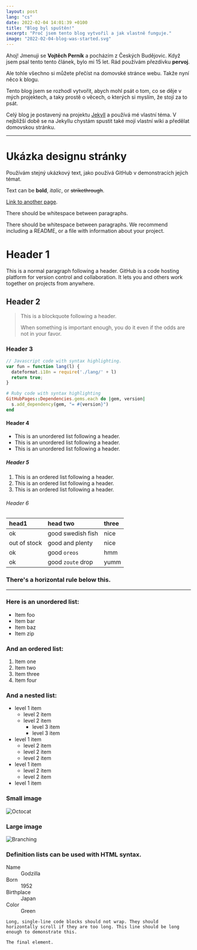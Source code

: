 ```yaml
---
layout: post
lang: "cs"
date: 2022-02-04 14:01:39 +0100
title: "Blog byl spuštěn!"
excerpt: "Proč jsem tento blog vytvořil a jak vlastně funguje."
image: "2022-02-04-blog-was-started.svg"
---
```


Ahoj! Jmenuji se **Vojtěch Perník** a pocházím z Českých Budějovic. Když jsem
psal tento tento článek, bylo mi 15 let. Rád používám přezdívku **pervoj**.

Ale tohle všechno si můžete přečíst na domovské stránce webu. Takže nyní něco
k blogu.

Tento blog jsem se rozhodl vytvořit, abych mohl psát o tom, co se děje v mých
projektech, a taky prostě o věcech, o kterých si myslím, že stojí za to psát.

Celý blog je postavený na projektu [Jekyll](https://jekyllrb.com/) a používá
mé vlastní téma. V nejbližší době se na Jekyllu chystám spustit také mojí
vlastní wiki a předělat domovskou stránku.

---

# Ukázka designu stránky

Používám stejný ukázkový text, jako používá GitHub v demonstracích jejich
témat.

Text can be **bold**, _italic_, or ~~strikethrough~~.

[Link to another page](#).

There should be whitespace between paragraphs.

There should be whitespace between paragraphs. We recommend including a README, or a file with information about your project.

# Header 1

This is a normal paragraph following a header. GitHub is a code hosting platform for version control and collaboration. It lets you and others work together on projects from anywhere.

## Header 2

> This is a blockquote following a header.
>
> When something is important enough, you do it even if the odds are not in your favor.

### Header 3

```js
// Javascript code with syntax highlighting.
var fun = function lang(l) {
  dateformat.i18n = require('./lang/' + l)
  return true;
}
```

```ruby
# Ruby code with syntax highlighting
GitHubPages::Dependencies.gems.each do |gem, version|
  s.add_dependency(gem, "= #{version}")
end
```

#### Header 4

*   This is an unordered list following a header.
*   This is an unordered list following a header.
*   This is an unordered list following a header.

##### Header 5

1.  This is an ordered list following a header.
2.  This is an ordered list following a header.
3.  This is an ordered list following a header.

###### Header 6

| head1        | head two          | three |
|:-------------|:------------------|:------|
| ok           | good swedish fish | nice  |
| out of stock | good and plenty   | nice  |
| ok           | good `oreos`      | hmm   |
| ok           | good `zoute` drop | yumm  |

### There's a horizontal rule below this.

* * *

### Here is an unordered list:

*   Item foo
*   Item bar
*   Item baz
*   Item zip

### And an ordered list:

1.  Item one
1.  Item two
1.  Item three
1.  Item four

### And a nested list:

- level 1 item
  - level 2 item
  - level 2 item
    - level 3 item
    - level 3 item
- level 1 item
  - level 2 item
  - level 2 item
  - level 2 item
- level 1 item
  - level 2 item
  - level 2 item
- level 1 item

### Small image

![Octocat](https://github.githubassets.com/images/icons/emoji/octocat.png)

### Large image

![Branching](https://docs.github.com/assets/cb-27799/images/help/repository/branching.png)


### Definition lists can be used with HTML syntax.

<dl>
<dt>Name</dt>
<dd>Godzilla</dd>
<dt>Born</dt>
<dd>1952</dd>
<dt>Birthplace</dt>
<dd>Japan</dd>
<dt>Color</dt>
<dd>Green</dd>
</dl>

```
Long, single-line code blocks should not wrap. They should horizontally scroll if they are too long. This line should be long enough to demonstrate this.
```

```
The final element.
```
